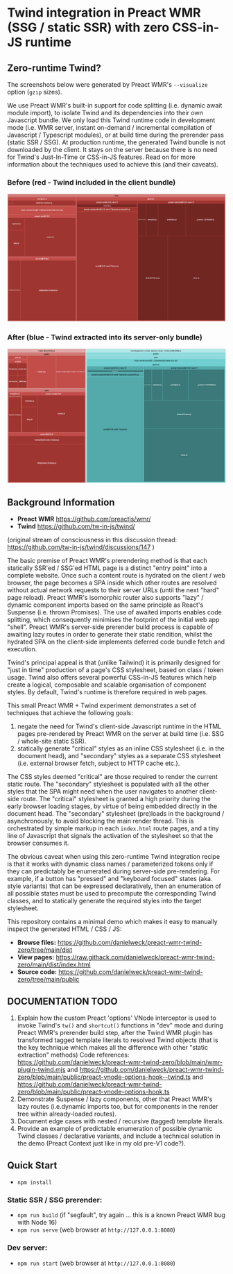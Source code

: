 # Twind integration in Preact WMR (SSG / static SSR) with zero CSS-in-JS runtime

## Zero-runtime Twind?

The screenshots below were generated by Preact WMR's `--visualize` option (`gzip` sizes).

We use Preact WMR's built-in support for code splitting (i.e. dynamic await module import), to isolate Twind and its dependencies into their own Javascript bundle. We only load this Twind runtime code in development mode (i.e. WMR server, instant on-demand / incremental compilation of Javascript / Typescript modules), or at build time during the prerender pass (static SSR / SSG). At production runtime, the generated Twind bundle is not downloaded by the client. It stays on the server because there is no need for Twind's Just-In-Time or CSS-in-JS features. Read on for more information about the techniques used to achieve this (and their caveats).

### Before (red - Twind included in the client bundle)

![Twind before](./doc/twind-bundle-before.png)

### After (blue - Twind extracted into its server-only bundle)

![Twind after](./doc/twind-bundle-after.png)

## Background Information

* **Preact WMR** https://github.com/preactjs/wmr/
* **Twind** https://github.com/tw-in-js/twind/

(original stream of consciousness in this discussion thread: https://github.com/tw-in-js/twind/discussions/147 )

The basic premise of Preact WMR's prerendering method is that each statically SSR'ed / SSG'ed HTML page is a distinct "entry point" into a complete website. Once such a content route is hydrated on the client / web browser, the page becomes a SPA inside which other routes are resolved without actual network requests to their server URLs (until the next "hard" page reload). Preact WMR's isomorphic router also supports "lazy" / dynamic component imports based on the same principle as React's Suspense (i.e. thrown Promises). The use of awaited imports enables code splitting, which consequently minimises the footprint of the initial web app "shell". Preact WMR's server-side prerender build process is capable of awaiting lazy routes in order to generate their static rendition, whilst the hydrated SPA on the client-side implements deferred code bundle fetch and execution.

Twind's principal appeal is that (unlike Tailwind) it is primarily designed for "just in time" production of a page's CSS stylesheet, based on class / token usage. Twind also offers several powerful CSS-in-JS features which help create a logical, composable and scalable organisation of component styles. By default, Twind's runtime is therefore required in web pages.

This small Preact WMR + Twind experiment demonstrates a set of techniques that achieve the following goals:

1) negate the need for Twind's client-side Javascript runtime in the HTML pages pre-rendered by Preact WMR on the server at build time (i.e. SSG / whole-site static SSR).
2) statically generate "critical" styles as an inline CSS stylesheet (i.e. in the document head), and "secondary" styles as a separate CSS stylesheet (i.e. external browser fetch, subject to HTTP cache etc.).

The CSS styles deemed "critical" are those required to render the current static route. The "secondary" stylesheet is populated with all the other styles that the SPA might need when the user navigates to another client-side route. The "critical" stylesheet is granted a high priority during the early browser loading stages, by virtue of being embedded directly in the document head. The "secondary" stylesheet (pre)loads in the background / asynchronously, to avoid blocking the main render thread. This is orchestrated by simple markup in each `index.html` route pages, and a tiny line of Javascript that signals the activation of the stylesheet so that the browser consumes it.

The obvious caveat when using this zero-runtime Twind integration recipe is that it works with dynamic class names / parameterized tokens only if they can predictably be enumerated during server-side pre-rendering. For example, if a button has "pressed" and "keyboard focused" states (aka. style variants) that can be expressed declaratively, then an enumeration of all possible states must be used to precompute the corresponding Twind classes, and to statically generate the required styles into the target stylesheet.

This repository contains a minimal demo which makes it easy to manually inspect the generated HTML / CSS / JS:

* **Browse files:** https://github.com/danielweck/preact-wmr-twind-zero/tree/main/dist
* **View pages:** https://raw.githack.com/danielweck/preact-wmr-twind-zero/main/dist/index.html
* **Source code:** https://github.com/danielweck/preact-wmr-twind-zero/tree/main/public

## DOCUMENTATION TODO

1) Explain how the custom Preact 'options' VNode interceptor is used to invoke Twind's `tw()` and `shortcut()` functions in "dev" mode and during Preact WMR's prerender build step, after the Twind WMR plugin has transformed tagged template literals to resolved Twind objects (that is the key technique which makes all the difference with other "static extraction" methods) Code references: https://github.com/danielweck/preact-wmr-twind-zero/blob/main/wmr-plugin-twind.mjs and https://github.com/danielweck/preact-wmr-twind-zero/blob/main/public/preact-vnode-options-hook--twind.ts and https://github.com/danielweck/preact-wmr-twind-zero/blob/main/public/preact-vnode-options-hook.ts
2) Demonstrate Suspense / lazy components, other that Preact WMR's lazy routes (i.e.dynamic imports too, but for components in the render tree within already-loaded routes).
3) Document edge cases with nested / recursive (tagged) template literals.
4) Provide an example of predictable enumeration of possible dynamic Twind classes / declarative variants, and include a technical solution in the demo (Preact Context just like in my old pre-V1 code?).

## Quick Start

* `npm install`

### Static SSR / SSG prerender:

* `npm run build` (if "segfault", try again ... this is a known Preact WMR bug with Node 16)
* `npm run serve` (web browser at `http://127.0.0.1:8080`)

### Dev server:

* `npm run start` (web browser at `http://127.0.0.1:8080`)
